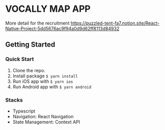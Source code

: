 # VOCALLY MAP APP

More detail for the recruitment https://puzzled-tent-fa7.notion.site/React-Native-Project-5dd5676ac9f94a0d9d62ff8113d84932

## Getting Started

### Quick Start
1. Clone the repo.
2. Install package ```$ yarn install```
3. Run iOS app with ```$ yarn ios```
4. Run Android app with ```$ yarn android```

### Stacks
- Typescript
- Navigation: React Navigation
- State Management: Context API

